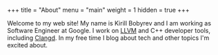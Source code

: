 +++
title = "About"
menu = "main"
weight = 1
hidden = true
+++

Welcome to my web site! My name is Kirill Bobyrev and I am working as
Software Engineer at Google. I work on [LLVM](https://llvm.org/) and C++
developer tools, including [Clangd](https://clangd.llvm.org/). In my free
time I blog about tech and other topics I'm excited about.
